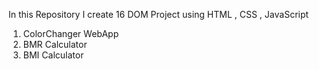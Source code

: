 In this Repository I create 16 DOM Project using HTML , CSS , JavaScript

1.  ColorChanger WebApp
2. BMR Calculator
3. BMI Calculator
